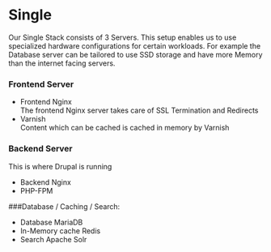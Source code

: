 # Single

Our Single Stack consists of 3 Servers. This setup enables us to use specialized hardware configurations for certain workloads. For example the Database server can be tailored to use SSD storage and have more Memory than the internet facing servers.

### Frontend Server
* Frontend Nginx  
The frontend Nginx server takes care of SSL Termination and Redirects
* Varnish  
Content which can be cached is cached in memory by Varnish

### Backend Server
This is where Drupal is running

* Backend Nginx
* PHP-FPM


###Database / Caching / Search:
* Database MariaDB
* In-Memory cache Redis
* Search Apache Solr
